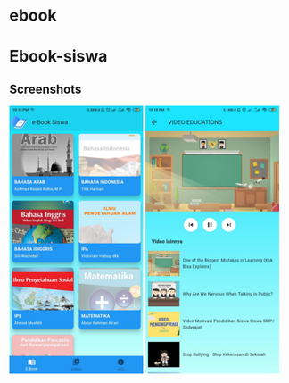 # ebook
# Ebook-siswa

## Screenshots
<img src="screenshot/ss1.jpg" height="480px" > 
<img src="screenshot/ss2.jpg" height="480px" > 

